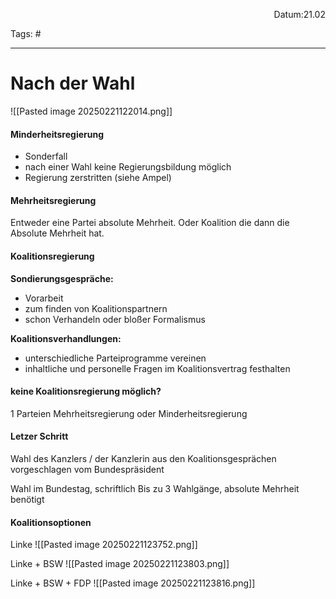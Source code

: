 <p align="right">Datum:21.02</p>

Tags: #

---

# Nach der Wahl

![[Pasted image 20250221122014.png]]

#### Minderheitsregierung
- Sonderfall
- nach einer Wahl keine Regierungsbildung möglich
- Regierung zerstritten (siehe Ampel)

#### Mehrheitsregierung
Entweder eine Partei absolute Mehrheit.
Oder Koalition die dann die Absolute Mehrheit hat.


#### Koalitionsregierung
**Sondierungsgespräche:**
- Vorarbeit
- zum finden von Koalitionspartnern
- schon Verhandeln oder bloßer Formalismus

**Koalitionsverhandlungen:** 
- unterschiedliche Parteiprogramme vereinen
- inhaltliche und personelle Fragen im Koalitionsvertrag festhalten


#### keine Koalitionsregierung möglich?
1 Parteien Mehrheitsregierung
oder 
Minderheitsregierung

#### Letzer Schritt
Wahl des Kanzlers / der Kanzlerin aus den Koalitionsgesprächen
vorgeschlagen vom Bundespräsident 

Wahl im Bundestag, schriftlich
Bis zu 3 Wahlgänge, absolute Mehrheit benötigt





#### Koalitionsoptionen

Linke
![[Pasted image 20250221123752.png]]

Linke + BSW
![[Pasted image 20250221123803.png]]

Linke + BSW + FDP
![[Pasted image 20250221123816.png]]